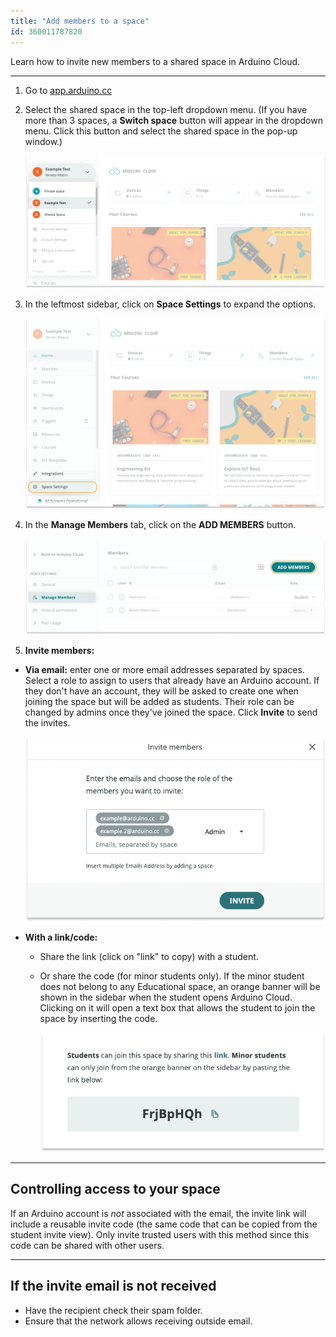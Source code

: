 ```yaml
---
title: "Add members to a space"
id: 360011787820
---
```


Learn how to invite new members to a shared space in Arduino Cloud.

---

1. Go to [app.arduino.cc](https://app.arduino.cc/)

2. Select the shared space in the top-left dropdown menu. (If you have more than 3 spaces, a **Switch space** button will appear in the dropdown menu. Click this button and select the shared space in the pop-up window.)

   ![Selecting a shared space in the space dropdown menu.](img/cloud-dropdown-shared-spaces.png)

3. In the leftmost sidebar, click on **Space Settings** to expand the options.

   ![Selecting Space Settings in the leftmost sidebar](img/cloud-space-sidebar-settings.png)

4. In the **Manage Members** tab, click on the **ADD MEMBERS** button.

   ![Opening the "Members" tab and clicking the "Add Member" button in the top-right.](img/cloud-add-members.png)

5. **Invite members:**
 
* **Via email:** enter one or more email addresses separated by spaces. Select a role to assign to users that already have an Arduino account. If they don't have an account, they will be asked to create one when joining the space but will be added as students. Their role can be changed by admins once they've joined the space. Click **Invite** to send the invites.

   ![Inviting admins in the "Invite members" prompt.](img/cloud-invite-email.png)

* **With a link/code:**

   * Share the link (click on "link" to copy) with a student.

   * Or share the code (for minor students only). If the minor student does not belong to any Educational space, an orange banner will be shown in the sidebar when the student opens Arduino Cloud. Clicking on it will open a text box that allows the student to join the space by inserting the code.

     ![The shareable link and URL.](img/cloud-invite-link.png)

---

<a id="access"></a>

## Controlling access to your space

If an Arduino account is _not_ associated with the email, the invite link will include a reusable invite code (the same code that can be copied from the student invite view). Only invite trusted users with this method since this code can be shared with other users.

---

## If the invite email is not received

* Have the recipient check their spam folder.
* Ensure that the network allows receiving outside email.
